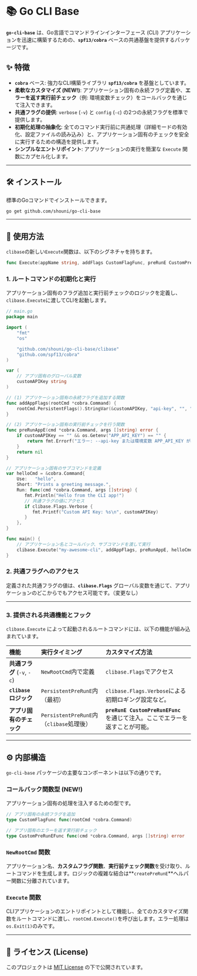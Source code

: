 # 📚 Go CLI Base

**`go-cli-base`** は、Go言語でコマンドラインインターフェース (CLI) アプリケーションを迅速に構築するための、**`spf13/cobra`** ベースの共通基盤を提供するパッケージです。

## ✨ 特徴

* **`cobra`** ベース: 強力なCLI構築ライブラリ **`spf13/cobra`** を基盤としています。
* **柔軟なカスタマイズ (NEW\!)**: アプリケーション固有の永続フラグ定義や、**エラーを返す実行前チェック**（例: 環境変数チェック）をコールバックを通じて注入できます。
* **共通フラグの提供**: `verbose` (`-v`) と `config` (`-c`) の2つの永続フラグを標準で提供します。
* **初期化処理の抽象化**: 全てのコマンド実行前に共通処理（詳細モードの有効化、設定ファイルの読み込み）と、アプリケーション固有のチェックを安全に実行するための構造を提供します。
* **シンプルなエントリポイント**: アプリケーションの実行を簡潔な `Execute` 関数にカプセル化します。

-----

## 🛠️ インストール

標準のGoコマンドでインストールできます。

```bash
go get github.com/shouni/go-cli-base
```

-----

## 🚀 使用方法

`clibase`の新しい`Execute`関数は、以下のシグネチャを持ちます。

```go
func Execute(appName string, addFlags CustomFlagFunc, preRunE CustomPreRunEFunc, cmds ...*cobra.Command)
```

### 1\. ルートコマンドの初期化と実行

アプリケーション固有のフラグ追加と実行前チェックのロジックを定義し、`clibase.Execute`に渡してCLIを起動します。

```go
// main.go
package main

import (
    "fmt"
    "os"

    "github.com/shouni/go-cli-base/clibase"
    "github.com/spf13/cobra"
)

var (
    // アプリ固有のグローバル変数
    customAPIKey string 
)

// (1) アプリケーション固有の永続フラグを追加する関数
func addAppFlags(rootCmd *cobra.Command) {
    rootCmd.PersistentFlags().StringVar(&customAPIKey, "api-key", "", "Custom API key for the app.")
}

// (2) アプリケーション固有の実行前チェックを行う関数
func preRunAppE(cmd *cobra.Command, args []string) error {
    if customAPIKey == "" && os.Getenv("APP_API_KEY") == "" {
        return fmt.Errorf("エラー: --api-key または環境変数 APP_API_KEY が必須です")
    }
    return nil
}

// アプリケーション固有のサブコマンドを定義
var helloCmd = &cobra.Command{
    Use:   "hello",
    Short: "Prints a greeting message.",
    Run: func(cmd *cobra.Command, args []string) {
       fmt.Println("Hello from the CLI app!")
       // 共通フラグの値にアクセス
       if clibase.Flags.Verbose {
          fmt.Printf("Custom API Key: %s\n", customAPIKey)
       }
    },
}

func main() {
    // アプリケーション名とコールバック、サブコマンドを渡して実行
    clibase.Execute("my-awesome-cli", addAppFlags, preRunAppE, helloCmd)
}
```

### 2\. 共通フラグへのアクセス

定義された共通フラグの値は、**`clibase.Flags`** グローバル変数を通じて、アプリケーションのどこからでもアクセス可能です。（変更なし）

-----

### 3\. 提供される共通機能とフック

`clibase.Execute` によって起動されるルートコマンドには、以下の機能が組み込まれています。

| 機能 | 実行タイミング | カスタマイズ方法 |
| :--- | :--- | :--- |
| **共通フラグ** (`-v`, `-c`) | `NewRootCmd`内で定義 | `clibase.Flags`でアクセス |
| **`clibase`ロジック** | `PersistentPreRunE`内（最初） | `clibase.Flags.Verbose`による初期ロギング設定など。 |
| **アプリ固有のチェック** | `PersistentPreRunE`内（`clibase`処理後） | **`preRunE CustomPreRunEFunc`** を通じて注入。ここでエラーを返すことが可能。 |

-----

## ⚙️ 内部構造

`go-cli-base` パッケージの主要なコンポーネントは以下の通りです。

### コールバック関数型 (NEW\!)

アプリケーション固有の処理を注入するための型です。

```go
// アプリ固有の永続フラグを追加
type CustomFlagFunc func(rootCmd *cobra.Command)

// アプリ固有のエラーを返す実行前チェック
type CustomPreRunEFunc func(cmd *cobra.Command, args []string) error
```

### `NewRootCmd` 関数

アプリケーション名、**カスタムフラグ関数**、**実行前チェック関数**を受け取り、ルートコマンドを生成します。ロジックの複雑な結合は\*\*`createPreRunE`\*\*ヘルパー関数に分離されています。

### `Execute` 関数

CLIアプリケーションのエントリポイントとして機能し、全てのカスタマイズ関数をルートコマンドに渡し、`rootCmd.Execute()`を呼び出します。エラー処理は`os.Exit(1)`のみです。

-----

## 📜 ライセンス (License)

このプロジェクトは [MIT License](https://opensource.org/licenses/MIT) の下で公開されています。

